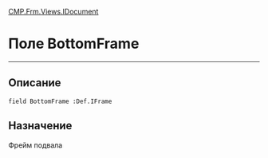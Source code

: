 ﻿---
Link: CMP.Frm.Views.IDocument.@BottomFrame
---

<!---  Навигация
[Имя проекта](#) :
-->
[CMP.Frm.Views.IDocument](Default)

# Поле BottomFrame
---

## Описание

    field BottomFrame :Def.IFrame

<!--
## Аргументы{#Args}

### Аргумент1

Описание аргумента 1
-->

## Назначение

Фрейм подвала

<!--
## Пример

    BottomFrame...
-->

